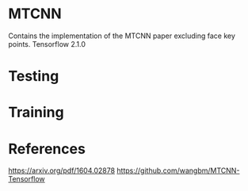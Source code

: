 # MTCNN
Contains the implementation of the MTCNN paper excluding face key points.
Tensorflow 2.1.0

# Testing

# Training


# References
https://arxiv.org/pdf/1604.02878
https://github.com/wangbm/MTCNN-Tensorflow
